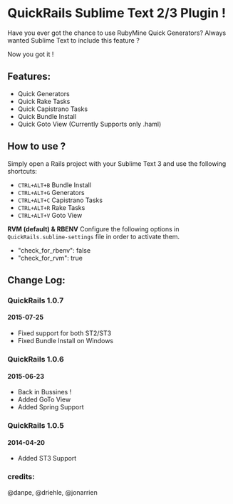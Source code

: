 # QuickRails Sublime Text 2/3 Plugin !

Have you ever got the chance to use RubyMine Quick Generators?
Always wanted Sublime Text to include this feature ?

Now you got it !

## Features:

* Quick Generators
* Quick Rake Tasks
* Quick Capistrano Tasks
* Quick Bundle Install
* Quick Goto View (Currently Supports only .haml)

## How to use ?

Simply open a Rails project with your Sublime Text 3 and use the following shortcuts:
* `CTRL+ALT+B` Bundle Install
* `CTRL+ALT+G` Generators
* `CTRL+ALT+C` Capistrano Tasks
* `CTRL+ALT+R` Rake Tasks
* `CTRL+ALT+V` Goto View

**RVM (default) & RBENV**
Configure the following options in `QuickRails.sublime-settings` file in order to activate them.
* "check_for_rbenv": false
* "check_for_rvm": true

## Change Log:

### QuickRails 1.0.7
#### 2015-07-25

* Fixed support for both ST2/ST3
* Fixed Bundle Install on Windows

### QuickRails 1.0.6
#### 2015-06-23

* Back in Bussines !
* Added GoTo View
* Added Spring Support

### QuickRails 1.0.5
#### 2014-04-20

* Added ST3 Support


### credits:
@danpe, @driehle, @jonarrien
